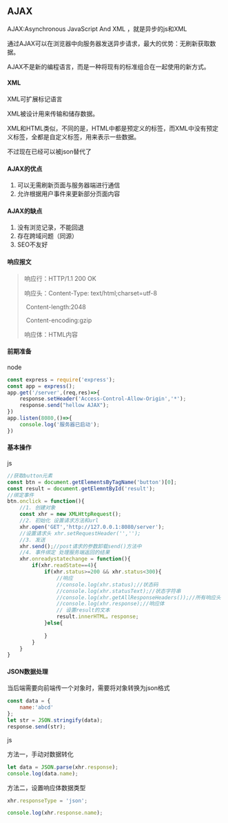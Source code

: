 ## AJAX

AJAX:Asynchronous JavaScript And XML ，就是异步的js和XML

通过AJAX可以在浏览器中向服务器发送异步请求，最大的优势：无刷新获取数据。

AJAX不是新的编程语言，而是一种将现有的标准组合在一起使用的新方式。

#### XML

XML可扩展标记语言

XML被设计用来传输和储存数据。

XML和HTML类似，不同的是，HTML中都是预定义的标签，而XML中没有预定义标签，全都是自定义标签，用来表示一些数据。

不过现在已经可以被json替代了

#### AJAX的优点

1. 可以无需刷新页面与服务器端进行通信
2. 允许根据用户事件来更新部分页面内容

#### AJAX的缺点

1. 没有浏览记录，不能回退
2. 存在跨域问题（同源）
3. SEO不友好

#### 响应报文

> 响应行：HTTP/1.1 200 OK
>
> 响应头：Content-Type: text/html;charset=utf-8
>
> ​				Content-length:2048
>
> ​				Content-encoding:gzip
>
> 响应体：HTML内容
>
> 

#### 前期准备

node

~~~ js
const express = require('express');
const app = express();
app.get('/server',(req,res)=>{
    response.setHeader('Access-Control-Allow-Origin','*');
    response.send("hellow AJAX");
})
app.listen(8080,()=>{
    console.log('服务器已启动');
})
~~~

#### 基本操作

js

~~~ js
//获取button元素
const btn = document.getElementsByTagName('button')[0];
const result = document.getElemntById('result');
//绑定事件
btn.onclick = function(){
    //1. 创建对象
    const xhr = new XMLHttpRequest();
    //2. 初始化 设置请求方法和url
    xhr.open('GET','http://127.0.0.1:8080/server');
    //设置请求头 xhr.setRequestHeader('','');
    //3. 发送
    xhr.send();//post请求的参数卸载send()方法中
    //4. 事件绑定 处理服务端返回的结果
    xhr.onreadystatechange = function(){
     	if(xhr.readState==4){
            if(xhr.status>=200 && xhr.status<300){
                //响应 
                //console.log(xhr.status);//状态码
                //console.log(xhr.statusText);//状态字符串
                //console.log(xhr.getAllResponseHeaders());//所有响应头
                //console.log(xhr.response);//响应体
                // 设置result的文本
                result.innerHTML。response;
            }else{
                
            }
        }   
    }
}
~~~

#### JSON数据处理

当后端需要向前端传一个对象时，需要将对象转换为json格式

~~~ js
const data = {
    name:'abcd'
};
let str = JSON.stringify(data);
response.send(str);
~~~

js

方法一，手动对数据转化

~~~ js
let data = JSON.parse(xhr.response);
console.log(data.name);
~~~

方法二，设置响应体数据类型

~~~ js
xhr.responseType = 'json';

console.log(xhr.response.name);
~~~

